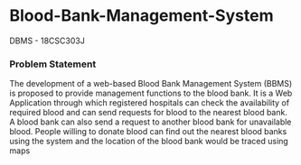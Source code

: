 # Blood-Bank-Management-System
DBMS - 18CSC303J
### Problem Statement
The development of a web-based Blood Bank Management
System (BBMS) is proposed to provide management
functions to the blood bank. It is a Web Application through
which registered hospitals can check the availability of
required blood and can send requests for blood to the nearest
blood bank. A blood bank can also send a request to another
blood bank for unavailable blood. People willing to donate
blood can find out the nearest blood banks using the system
and the location of the blood bank would be traced using
maps

